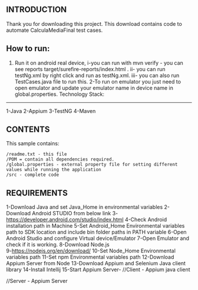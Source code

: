 INTRODUCTION
------------

Thank you for downloading this project.  This download contains code to automate CalculaMediaFinal test cases.


How to run:
--------------
1. Run it on android real device,
 i-you can run with mvn verify - you can see reports target/surefire-reports/index.html .
 ii- you can run testNg.xml by right click and run as testNg.xml.
 iii- you can also run TestCases.java file to run this. 
2-To run on emulator you just need to open emulator and update 
your emulator name in device name in global.properties. 
Technology Stack:
----------------
1-Java
2-Appium
3-TestNG
4-Maven

CONTENTS
--------

This sample contains:

    /readme.txt - this file
    /POM = contain all dependencies required.
    /global.properties - external property file for setting different values while running the application
    /src - complete code



REQUIREMENTS
------------

1-Download Java and set Java_Home in environmental variables
2-Download Android STUDIO from below link
3-https://developer.android.com/studio/index.html
4-Check Android installation path in Machine
5-Set Android_Home Environmental variables path to SDK location and include bin folder paths in PATH variable
6-Open Android Studio and configure Virtual device/Emulator
7-Open Emulator and check if it is working.
8-Download Node.js                                                                                                                        
9-https://nodejs.org/en/download/
10-Set Node_Home Environmental variables path
11-Set npm Environmental variables path
12-Download Appium Server from Node
13-Download Appium and Selenium Java client library
14-Install Intellij 
15-Start Appium Server-
//Client  - Appium java  client

//Server  - Appium Server


